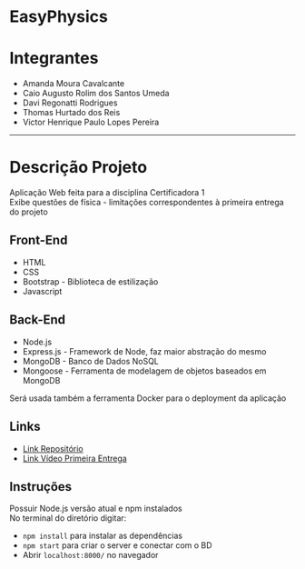 # EasyPhysics

# Integrantes

- Amanda Moura Cavalcante
- Caio Augusto Rolim dos Santos Umeda
- Davi Regonatti Rodrigues
- Thomas Hurtado dos Reis
- Victor Henrique Paulo Lopes Pereira

---

# Descrição Projeto

Aplicação Web feita para a disciplina Certificadora 1 <br>
Exibe questões de física - limitações correspondentes à primeira entrega do projeto

## Front-End

- HTML
- CSS
- Bootstrap - Biblioteca de estilização
- Javascript

## Back-End

- Node.js
- Express.js - Framework de Node, faz maior abstração do mesmo
- MongoDB - Banco de Dados NoSQL
- Mongoose - Ferramenta de modelagem de objetos baseados em MongoDB

Será usada também a ferramenta Docker para o deployment da aplicação

## Links 
- [Link Repositório](https://github.com/Davison003/EasyPhysics)
- [Link Vídeo Primeira Entrega](https://drive.google.com/file/d/1HCbR8xkWMVkJrsk1s2IxEfW1T54VMYJ9/view?usp=sharing)

## Instruções

Possuir Node.js versão atual e npm instalados <br>
No terminal do diretório digitar: 
+ ```npm install``` para instalar as dependências
+ ```npm start``` para criar o server e conectar com o BD
+ Abrir ```localhost:8000/``` no navegador
